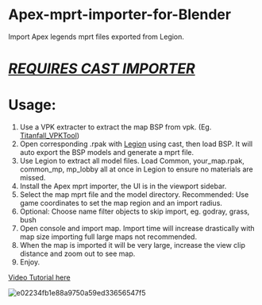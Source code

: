 # Apex-mprt-importer-for-Blender
Import Apex legends mprt files exported from Legion.  

# [*REQUIRES CAST IMPORTER*](https://github.com/dtzxporter/cast)


# Usage:
1. Use a VPK extracter to extract the map BSP from vpk. (Eg. [Titanfall_VPKTool](https://github.com/Wanty5883/Titanfall2/blob/master/tools/Titanfall_VPKTool3.4_Portable.zip))
2. Open corresponding .rpak with [Legion](https://wiki.modme.co/wiki/apps/Legion.html) using cast, then load BSP. It will auto export the BSP models and generate a mprt file.
3. Use Legion to extract all model files. Load Common, your_map.rpak, common_mp, mp_lobby all at once in Legion to ensure no materials are missed.
5. Install the Apex mprt importer, the UI is in the viewport sidebar.
6. Select the map mprt file and the model directory. Recommended: Use game coordinates to set the map region and an import radius.
7. Optional: Choose name filter objects to skip import, eg. godray, grass, bush
8. Open console and import map. Import time will increase drastically with map size importing full large maps not recommended.
9. When the map is imported it will be very large, increase the view clip distance and zoom out to see map.
10. Enjoy.

[Video Tutorial here](https://drive.google.com/file/d/1ApByE0p5MzVV95dUsQ0seciCA7Cl5WFZ/view?usp=sharing)


![e02234fb1e88a9750a59ed33656547f5](https://user-images.githubusercontent.com/38115052/143941621-03ecee92-d015-4133-9c09-cf6014160c9c.png)
